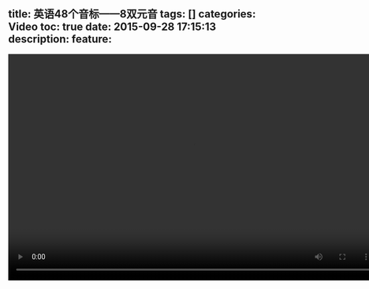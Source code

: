 title: 英语48个音标——8双元音
tags: []
categories: Video
toc: true
date: 2015-09-28 17:15:13
description:
feature:
---

<video id="video" controls="" preload="auto" loop="loop" height="460" width="750">
      <source id="mp4" src="" type="video/mp4">
      <p>Your user agent does not support the HTML5 Video element.</p>
</video>

